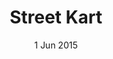 ---
layout: project
title: 'Street Kart'
date: 1 Jun 2015
image: 
  path: /assets/img/projects/sk.png
  srcset: 
    1920w: url(/assets/img/projects/sk.png) center/cover
accent_color: '#4fb1ba'
accent_image:
  background: '#193747'
theme_color: '#193747'
sitemap: false
---